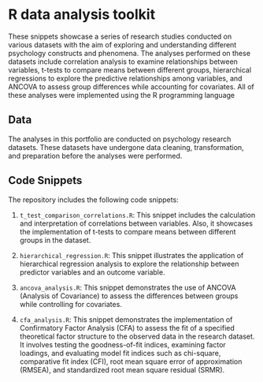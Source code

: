 # R data analysis toolkit

These snippets showcase a series of research studies conducted on various datasets with the aim of exploring and understanding different psychology constructs and phenomena. The analyses performed on these datasets include correlation analysis to examine relationships between variables, t-tests to compare means between different groups, hierarchical regressions to explore the predictive relationships among variables, and ANCOVA to assess group differences while accounting for covariates. All of these analyses were implemented using the R programming language
## Data

The analyses in this portfolio are conducted on psychology research datasets. These datasets have undergone data cleaning, transformation, and preparation before the analyses were performed. 

## Code Snippets

The repository includes the following code snippets:

1. `t_test_comparison_correlations.R`: This snippet includes the calculation and interpretation of correlations between variables. Also, it showcases the implementation of t-tests to compare means between different groups in the dataset.

2. `hierarchical_regression.R`: This snippet illustrates the application of hierarchical regression analysis to explore the relationship between predictor variables and an outcome variable.

3. `ancova_analysis.R`: This snippet demonstrates the use of ANCOVA (Analysis of Covariance) to assess the differences between groups while controlling for covariates.

4. `cfa_analysis.R`: This snippet demonstrates the implementation of Confirmatory Factor Analysis (CFA) to assess the fit of a specified theoretical factor structure to the observed data in the research dataset. It involves testing the goodness-of-fit indices, examining factor loadings, and evaluating model fit indices such as chi-square, comparative fit index (CFI), root mean square error of approximation (RMSEA), and standardized root mean square residual (SRMR).

